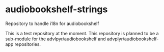 # audiobookshelf-strings
Repository to handle i18n for audiobookshelf

This is a test repository at the moment. This repository is planned to be a sub-module for the advlpyr/audiobookshelf and advplyr/audiobookshelf-app repositories.
